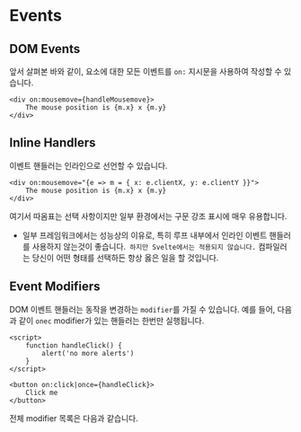 # Events

## DOM Events

앞서 살펴본 바와 같이, 요소에 대한 모든 이벤트를 `on:` 지시문을 사용하여 작성할 수 있습니다.

```svelte
<div on:mousemove={handleMousemove}>
	The mouse position is {m.x} x {m.y}
</div>
```

## Inline Handlers

이벤트 핸들러는 인라인으로 선언할 수 있습니다.

```svelte
<div on:mousemove="{e => m = { x: e.clientX, y: e.clientY }}">
	The mouse position is {m.x} x {m.y}
</div>
```

여기서 따옴표는 선택 사항이지만 일부 환경에서는 구문 강조 표시에 매우 유용합니다.

- 일부 프레임워크에서는 성능상의 이유로, 특히 루프 내부에서 인라인 이벤트 핸들러를 사용하지 않는것이 좋습니다.` 하지만 Svelte에서는 적용되지 않습니다.` 컴파일러는 당신이 어떤 형태를 선택하든 항상 옳은 일을 할 것입니다.

## Event Modifiers

DOM 이벤트 핸들러는 동작을 변경하는 `modifier`를 가질 수 있습니다. 예를 들어, 다음과 같이 `onec` modifier가 있는 핸들러는 한번만 실행됩니다.

```svelte
<script>
	function handleClick() {
		alert('no more alerts')
	}
</script>

<button on:click|once={handleClick}>
	Click me
</button>
```

전체 modifier 목록은 다음과 같습니다.
